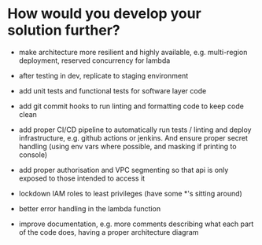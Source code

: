 # How would you develop your solution further?

- make architecture more resilient and highly available, e.g. multi-region deployment, reserved concurrency for lambda
- after testing in dev, replicate to staging environment

- add unit tests and functional tests for software layer code
- add git commit hooks to run linting and formatting code to keep code clean
- add proper CI/CD pipeline to automatically run tests / linting and deploy infrastructure, e.g. github actions or jenkins. And ensure proper secret handling (using env vars where possible, and masking if printing to console)

- add proper authorisation and VPC segmenting so that api is only exposed to those intended to access it
- lockdown IAM roles to least privileges (have some \*'s sitting around)
- better error handling in the lambda function

- improve documentation, e.g. more comments describing what each part of the code does, having a proper architecture diagram
